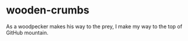 # wooden-crumbs
As a woodpecker makes his way to the prey, I make my way to the top of GitHub mountain.
